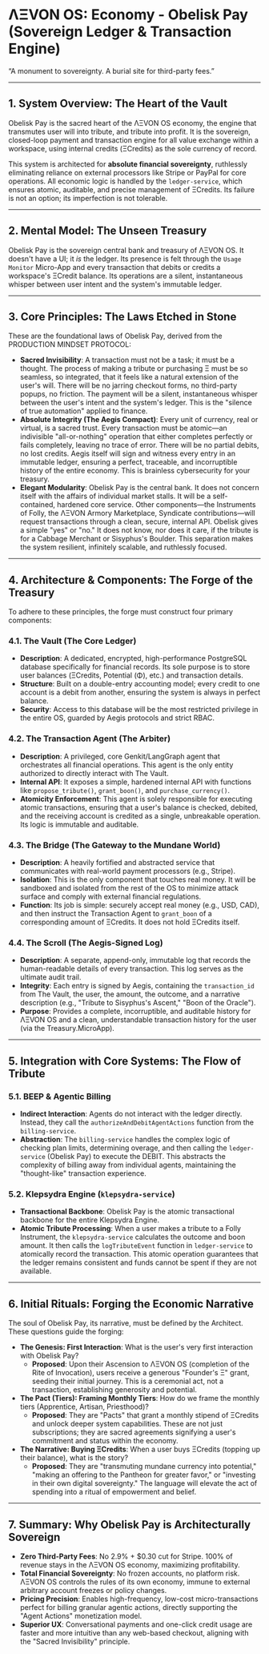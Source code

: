 # ΛΞVON OS: Economy - Obelisk Pay (Sovereign Ledger & Transaction Engine)

“A monument to sovereignty. A burial site for third-party fees.”

---

## 1. System Overview: The Heart of the Vault

Obelisk Pay is the sacred heart of the ΛΞVON OS economy, the engine that transmutes user will into tribute, and tribute into profit. It is the sovereign, closed-loop payment and transaction engine for all value exchange within a workspace, using internal credits (ΞCredits) as the sole currency of record.

This system is architected for **absolute financial sovereignty**, ruthlessly eliminating reliance on external processors like Stripe or PayPal for core operations. All economic logic is handled by the `ledger-service`, which ensures atomic, auditable, and precise management of ΞCredits. Its failure is not an option; its imperfection is not tolerable.

---

## 2. Mental Model: The Unseen Treasury

Obelisk Pay is the sovereign central bank and treasury of ΛΞVON OS. It doesn't have a UI; it *is* the ledger. Its presence is felt through the `Usage Monitor` Micro-App and every transaction that debits or credits a workspace's ΞCredit balance. Its operations are a silent, instantaneous whisper between user intent and the system's immutable ledger.

---

## 3. Core Principles: The Laws Etched in Stone

These are the foundational laws of Obelisk Pay, derived from the PRODUCTION MINDSET PROTOCOL:

-   **Sacred Invisibility**: A transaction must not be a task; it must be a thought. The process of making a tribute or purchasing Ξ must be so seamless, so integrated, that it feels like a natural extension of the user's will. There will be no jarring checkout forms, no third-party popups, no friction. The payment will be a silent, instantaneous whisper between the user's intent and the system's ledger. This is the "silence of true automation" applied to finance.
-   **Absolute Integrity (The Aegis Compact)**: Every unit of currency, real or virtual, is a sacred trust. Every transaction must be atomic—an indivisible "all-or-nothing" operation that either completes perfectly or fails completely, leaving no trace of error. There will be no partial debits, no lost credits. Aegis itself will sign and witness every entry in an immutable ledger, ensuring a perfect, traceable, and incorruptible history of the entire economy. This is brainless cybersecurity for your treasury.
-   **Elegant Modularity**: Obelisk Pay is the central bank. It does not concern itself with the affairs of individual market stalls. It will be a self-contained, hardened core service. Other components—the Instruments of Folly, the ΛΞVON Armory Marketplace, Syndicate contributions—will request transactions through a clean, secure, internal API. Obelisk gives a simple "yes" or "no." It does not know, nor does it care, if the tribute is for a Cabbage Merchant or Sisyphus's Boulder. This separation makes the system resilient, infinitely scalable, and ruthlessly focused.

---

## 4. Architecture & Components: The Forge of the Treasury

To adhere to these principles, the forge must construct four primary components:

### 4.1. The Vault (The Core Ledger)
- **Description**: A dedicated, encrypted, high-performance PostgreSQL database specifically for financial records. Its sole purpose is to store user balances (ΞCredits, Potential (Φ), etc.) and transaction details.
- **Structure**: Built on a double-entry accounting model; every credit to one account is a debit from another, ensuring the system is always in perfect balance.
- **Security**: Access to this database will be the most restricted privilege in the entire OS, guarded by Aegis protocols and strict RBAC.

### 4.2. The Transaction Agent (The Arbiter)
- **Description**: A privileged, core Genkit/LangGraph agent that orchestrates all financial operations. This agent is the only entity authorized to directly interact with The Vault.
- **Internal API**: It exposes a simple, hardened internal API with functions like `propose_tribute()`, `grant_boon()`, and `purchase_currency()`.
- **Atomicity Enforcement**: This agent is solely responsible for executing atomic transactions, ensuring that a user's balance is checked, debited, and the receiving account is credited as a single, unbreakable operation. Its logic is immutable and auditable.

### 4.3. The Bridge (The Gateway to the Mundane World)
- **Description**: A heavily fortified and abstracted service that communicates with real-world payment processors (e.g., Stripe).
- **Isolation**: This is the only component that touches real money. It will be sandboxed and isolated from the rest of the OS to minimize attack surface and comply with external financial regulations.
- **Function**: Its job is simple: securely accept real money (e.g., USD, CAD), and then instruct the Transaction Agent to `grant_boon` of a corresponding amount of ΞCredits. It does not hold ΞCredits itself.

### 4.4. The Scroll (The Aegis-Signed Log)
- **Description**: A separate, append-only, immutable log that records the human-readable details of every transaction. This log serves as the ultimate audit trail.
- **Integrity**: Each entry is signed by Aegis, containing the `transaction_id` from The Vault, the user, the amount, the outcome, and a narrative description (e.g., "Tribute to Sisyphus's Ascent," "Boon of the Oracle").
- **Purpose**: Provides a complete, incorruptible, and auditable history for ΛΞVON OS and a clean, understandable transaction history for the user (via the Treasury.MicroApp).

---

## 5. Integration with Core Systems: The Flow of Tribute

### 5.1. BEEP & Agentic Billing
-   **Indirect Interaction**: Agents do not interact with the ledger directly. Instead, they call the `authorizeAndDebitAgentActions` function from the `billing-service`.
-   **Abstraction**: The `billing-service` handles the complex logic of checking plan limits, determining overage, and then calling the `ledger-service` (Obelisk Pay) to execute the DEBIT. This abstracts the complexity of billing away from individual agents, maintaining the "thought-like" transaction experience.

### 5.2. Klepsydra Engine (`klepsydra-service`)
-   **Transactional Backbone**: Obelisk Pay is the atomic transactional backbone for the entire Klepsydra Engine.
-   **Atomic Tribute Processing**: When a user makes a tribute to a Folly Instrument, the `klepsydra-service` calculates the outcome and boon amount. It then calls the `logTributeEvent` function in `ledger-service` to atomically record the transaction. This atomic operation guarantees that the ledger remains consistent and funds cannot be spent if they are not available.

---

## 6. Initial Rituals: Forging the Economic Narrative

The soul of Obelisk Pay, its narrative, must be defined by the Architect. These questions guide the forging:

-   **The Genesis: First Interaction**: What is the user's very first interaction with Obelisk Pay?
    -   **Proposed**: Upon their Ascension to ΛΞVON OS (completion of the Rite of Invocation), users receive a generous "Founder's Ξ" grant, seeding their initial journey. This is a ceremonial act, not a transaction, establishing generosity and potential.
-   **The Pact (Tiers): Framing Monthly Tiers**: How do we frame the monthly tiers (Apprentice, Artisan, Priesthood)?
    -   **Proposed**: They are "Pacts" that grant a monthly stipend of ΞCredits and unlock deeper system capabilities. These are not just subscriptions; they are sacred agreements signifying a user's commitment and status within the economy.
-   **The Narrative: Buying ΞCredits**: When a user buys ΞCredits (topping up their balance), what is the story?
    -   **Proposed**: They are "transmuting mundane currency into potential," "making an offering to the Pantheon for greater favor," or "investing in their own digital sovereignty." The language will elevate the act of spending into a ritual of empowerment and belief.

---

## 7. Summary: Why Obelisk Pay is Architecturally Sovereign

-   **Zero Third-Party Fees**: No 2.9% + $0.30 cut for Stripe. 100% of revenue stays in the ΛΞVON OS economy, maximizing profitability.
-   **Total Financial Sovereignty**: No frozen accounts, no platform risk. ΛΞVON OS controls the rules of its own economy, immune to external arbitrary account freezes or policy changes.
-   **Pricing Precision**: Enables high-frequency, low-cost micro-transactions perfect for billing granular agentic actions, directly supporting the "Agent Actions" monetization model.
-   **Superior UX**: Conversational payments and one-click credit usage are faster and more intuitive than any web-based checkout, aligning with the "Sacred Invisibility" principle.